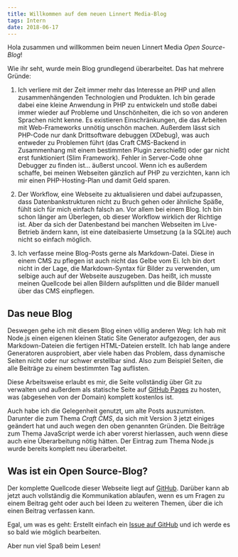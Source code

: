 ```yaml
---
title: Willkommen auf dem neuen Linnert Media-Blog
tags: Intern
date: 2018-06-17
---
```


Hola zusammen und willkommen beim neuen Linnert Media *Open Source-Blog*!

Wie ihr seht, wurde mein Blog grundlegend überarbeitet. Das hat mehrere Gründe:

1. Ich verliere mit der Zeit immer mehr das Interesse an PHP und allen zusammenhängenden Technologien und Produkten. Ich bin gerade dabei eine kleine Anwendung in PHP zu entwickeln und stoße dabei immer wieder auf Probleme und Unschönheiten, die ich so von anderen Sprachen nicht kenne. Es existieren Einschränkungen, die das Arbeiten mit Web-Frameworks unnötig unschön machen. Außerdem lässt sich PHP-Code nur dank Drittsoftware debuggen (XDebug), was auch entweder zu Problemen führt (das Craft CMS-Backend in Zusammenhang mit einem bestimmten Plugin zerschießt) oder gar nicht erst funktioniert (Slim Framework). Fehler in Server-Code ohne Debugger zu finden ist... äußerst uncool.
Wenn ich es außerdem schaffe, bei meinen Webseiten gänzlich auf PHP zu verzichten, kann ich mir einen PHP-Hosting-Plan und damit Geld sparen.

2. Der Workflow, eine Webseite zu aktualisieren und dabei aufzupassen, dass Datenbankstrukturen nicht zu Bruch gehen oder ähnliche Späße, fühlt sich für mich einfach falsch an. Vor allem bei einem Blog. Ich bin schon länger am Überlegen, ob dieser Workflow wirklich der Richtige ist. Aber da sich der Datenbestand bei manchen Webseiten im Live-Betrieb ändern kann, ist eine dateibasierte Umsetzung (a la SQLite) auch nicht so einfach möglich.

3. Ich verfasse meine Blog-Posts gerne als Markdown-Datei. Diese in einem CMS zu pflegen ist auch nicht das Gelbe vom Ei. Ich bin dort nicht in der Lage, die Markdown-Syntax für Bilder zu verwenden, um selbige auch auf der Webseite auszugeben. Das heißt, ich musste meinen Quellcode bei allen Bildern aufsplitten und die Bilder manuell über das CMS einpflegen.

## Das neue Blog

Deswegen gehe ich mit diesem Blog einen völlig anderen Weg: Ich hab mit Node.js einen eigenen kleinen Static Site Generator aufgezogen, der aus Markdown-Dateien die fertigen HTML-Dateien erstellt. Ich hab lange andere Generatoren ausprobiert, aber viele haben das Problem, dass dynamische Seiten nicht oder nur schwer erstellbar sind. Also zum Beispiel Seiten, die alle Beiträge zu einem bestimmten Tag auflisten.

Diese Arbeitsweise erlaubt es mir, die Seite vollständig über Git zu verwalten und außerdem als statische Seite auf [GitHub Pages](https://pages.github.com/) zu hosten, was (abgesehen von der Domain) komplett kostenlos ist.

Auch habe ich die Gelegenheit genutzt, um alte Posts auszumisten. Darunter die zum Thema *Craft CMS*, da sich mit Version 3 jetzt einiges geändert hat und auch wegen den oben genannten Gründen. Die Beiträge zum Thema JavaScript werde ich aber vorerst hierlassen, auch wenn diese auch eine Überarbeitung nötig hätten. Der Eintrag zum Thema Node.js wurde bereits komplett neu überarbeitet.

## Was ist ein Open Source-Blog?

Der komplette Quellcode dieser Webseite liegt auf [GitHub](https://github.com/alinnert/linnertmedia). Darüber kann ab jetzt auch vollständig die Kommunikation ablaufen, wenn es um Fragen zu einem Beitrag geht oder auch bei Ideen zu weiteren Themen, über die ich einen Beitrag verfassen kann.

Egal, um was es geht: Erstellt einfach ein [Issue auf GitHub](https://github.com/alinnert/linnertmedia/issues) und ich werde es so bald wie möglich bearbeiten.

Aber nun viel Spaß beim Lesen!